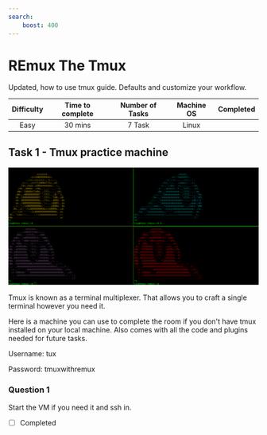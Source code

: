 ```yaml
---
search:
    boost: 400 
---
```


# REmux The Tmux

Updated, how to use tmux guide. Defaults and customize your workflow.


| Difficulty | Time to complete | Number of Tasks | Machine OS | Completed |
| :--------: | :--------------: | :-------------: | :--------: | :-------: |
| Easy       | 30 mins          | 7 Task          | Linux      | <!-- :materi`al-check-all: Completed --> |


## Task 1 - Tmux practice machine

![Linux](../../../../assets/img/CyberSec/THM-Info/Remux-Linux/Renux-Linux.png)

Tmux is known as a terminal multiplexer. That allows you to craft a single terminal however you need it.

﻿Here is a machine you can use to complete the room if you don't have tmux installed on your local machine. Also comes with all the code and plugins needed for future tasks.

Username: tux

Password: tmuxwithremux

### Question 1 

Start the VM if you need it and ssh in.

- [ ] Completed

